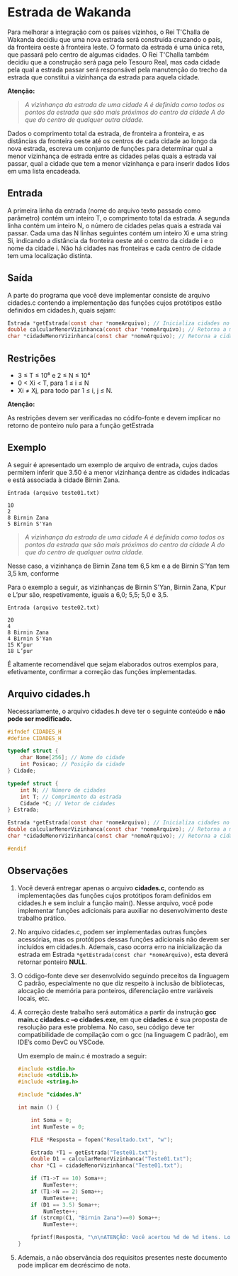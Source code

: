 # Estrada de Wakanda

Para melhorar a integração com os países vizinhos, o Rei T'Challa de Wakanda decidiu que uma nova estrada será construída cruzando o país, da fronteira oeste à fronteira leste. O formato da estrada é uma única reta, que passará pelo centro de algumas cidades. O Rei T'Challa também decidiu que a construção será paga pelo Tesouro Real, mas cada cidade pela qual a estrada passar será responsável pela manutenção do trecho da estrada que constitui a vizinhança da estrada para aquela cidade.

**Atenção:**

> *A vizinhança da estrada de uma cidade A é definida como todos os pontos da estrada que são mais próximos do centro da cidade A do que do centro de qualquer outra cidade.*

Dados o comprimento total da estrada, de fronteira a fronteira, e as distâncias da fronteira oeste até os centros de cada cidade ao longo da nova estrada, escreva um conjunto de funções para determinar qual a menor vizinhança de estrada entre as cidades pelas quais a estrada vai passar, qual a cidade que tem a menor vizinhança e para inserir dados lidos em uma lista encadeada.

## Entrada

A primeira linha da entrada (nome do arquivo texto passado como parâmetro) contém um inteiro T, o comprimento total da estrada. A segunda linha contém um inteiro N, o número de cidades pelas quais a estrada vai passar. Cada uma das N linhas seguintes contém um inteiro Xi e uma string Si, indicando a distância da fronteira oeste até o centro da cidade i e o nome da cidade i. Não há cidades nas fronteiras e cada centro de cidade tem uma localização distinta.

## Saída

A parte do programa que você deve implementar consiste de arquivo cidades.c contendo a implementação das funções cujos protótipos estão definidos em cidades.h, quais sejam:

``` c
Estrada *getEstrada(const char *nomeArquivo); // Inicializa cidades no TAD Cidade.
double calcularMenorVizinhanca(const char *nomeArquivo); // Retorna a menor vizinhança.
char *cidadeMenorVizinhanca(const char *nomeArquivo); // Retorna a cidade que tem menor vizinhança.
```

## Restrições

* 3 ≤ T ≤ 10⁶ e 2 ≤ N ≤ 10⁴
* 0 < Xi < T, para 1 ≤ i ≤ N
* Xi ≠ Xj, para todo par 1 ≤ i, j ≤ N.

**Atenção:**

As restrições devem ser verificadas no códifo-fonte e devem implicar no retorno de ponteiro nulo para a função getEstrada

## Exemplo
A seguir é apresentado um exemplo de arquivo de entrada, cujos dados permitem inferir que 3.50 é a menor vizinhança dentre as cidades indicadas e está associada à cidade Birnin Zana.

```
Entrada (arquivo teste01.txt)

10
2
8 Birnin Zana
5 Birnin S'Yan
```

> *A vizinhança da estrada de uma cidade A é definida como todos os pontos da estrada que são mais próximos do centro da cidade A do que do centro de qualquer outra cidade.*

Nesse caso, a vizinhança de Birnin Zana tem 6,5 km e a de Birnin S'Yan tem 3,5 km, conforme

Para o exemplo a seguir, as vizinhanças de Birnin S'Yan, Birnin Zana, K’pur e L’pur são, respetivamente, iguais a 6,0; 5,5; 5,0 e 3,5.

```
Entrada (arquivo teste02.txt)

20
4
8 Birnin Zana
4 Birnin S'Yan
15 K’pur
18 L’pur
```

É altamente recomendável que sejam elaborados outros exemplos para, efetivamente, confirmar a correção das funções implementadas.

## Arquivo cidades.h
Necessariamente, o arquivo cidades.h deve ter o seguinte conteúdo e **não pode ser modificado.**


``` c
#ifndef CIDADES_H
#define CIDADES_H

typedef struct {
    char Nome[256]; // Nome do cidade
    int Posicao; // Posição da cidade
} Cidade;

typedef struct {
    int N; // Número de cidades
    int T; // Comprimento da estrada
    Cidade *C; // Vetor de cidades
} Estrada;

Estrada *getEstrada(const char *nomeArquivo); // Inicializa cidades no TAD indicado acima.
double calcularMenorVizinhanca(const char *nomeArquivo); // Retorna a menor vizinhança.
char *cidadeMenorVizinhanca(const char *nomeArquivo); // Retorna a cidade que tem menor vizinhança.

#endif
```

## Observações

1. Você deverá entregar apenas o arquivo **cidades.c**, contendo as implementações das funções cujos protótipos foram definidos em cidades.h e sem incluir a função main(). Nesse arquivo, você pode implementar funções adicionais para auxiliar no desenvolvimento deste trabalho prático.

2. No arquivo cidades.c, podem ser implementadas outras funções acessórias, mas os protótipos dessas funções adicionais não devem ser incluídos em cidades.h. Ademais, caso ocorra erro na inicialização da estrada em Estrada ```*getEstrada(const char *nomeArquivo)```, esta deverá retornar ponteiro **NULL**.

3. O código-fonte deve ser desenvolvido seguindo preceitos da linguagem C padrão, especialmente no que diz respeito à inclusão de bibliotecas, alocação de memória para ponteiros, diferenciação entre variáveis locais, etc.

4. A correção deste trabalho será automática a partir da instrução **gcc main.c cidades.c –o cidades.exe**, em que **cidades.c** é sua proposta de resolução para este problema. No caso, seu código deve ter compatibilidade de compilação com o gcc (na linguagem C padrão), em IDE’s como DevC ou VSCode.

    Um exemplo de main.c é mostrado a seguir:

    ```c
    #include <stdio.h>
    #include <stdlib.h>
    #include <string.h>

    #include "cidades.h"

    int main () {

        int Soma = 0;
        int NumTeste = 0;

        FILE *Resposta = fopen("Resultado.txt", "w");

        Estrada *T1 = getEstrada("Teste01.txt");
        double D1 = calcularMenorVizinhanca("Teste01.txt");
        char *C1 = cidadeMenorVizinhanca("Teste01.txt");

        if (T1->T == 10) Soma++;
            NumTeste++;
        if (T1->N == 2) Soma++;
            NumTeste++;
        if (D1 == 3.5) Soma++;
            NumTeste++;
        if (strcmp(C1, "Birnin Zana")==0) Soma++;
            NumTeste++;

        fprintf(Resposta, "\n\nATENÇÃO: Você acertou %d de %d itens. Logo, em 2.00 pontos, sua nota foi %.2f.\n", Soma, NumTeste, 2.0 * (float)Soma/(float)NumTeste);
    }
    ```

5. Ademais, a não observância dos requisitos presentes neste documento pode implicar em decréscimo
de nota.